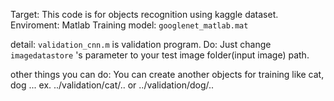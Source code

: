 Target: This code is for objects recognition using kaggle dataset.
Enviroment: Matlab
Training model: `googlenet_matlab.mat`

detail:
`validation_cnn.m` is validation program.
Do:
Just change `imagedatastore` 's parameter to your test image folder(input image) path.

other things you can do:
You can create another objects for training like cat, dog ...
ex. ../validation/cat/.. or ../validation/dog/.. 


